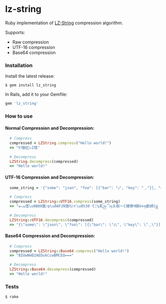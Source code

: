 # lz-string
Ruby implementation of [LZ-String](https://github.com/pieroxy/lz-string) compression algorithm.

Supports:
 * Raw compression
 * UTF-16 compression
 * Base64 compression

### Installation

Install the latest release:

```
$ gem install lz_string
```

In Rails, add it to your Gemfile:

```ruby
gem 'lz_string'
```

### How to use

#### Normal Compression and Decompression:

``` ruby
  # Compress
  compressed = LZString.compress("Hello world!")
  => "҅〶惶@✰Ӏ葀"
  
  # Decompress
  LZString.decompress(compressed)
  => "Hello world!"
```

#### UTF-16 Compression and Decompression:

``` ruby
  some_string = '{"some": "json", "foo": [{"bar": "؋", "key": "؄"}], "ঞᕠ": "൱ඵቜ"}'
  
  # Compress
  compressed = LZString::UTF16.compress(some_string)
  => "ᯡࡓ䈌\u0B80匰ᜠр\u0AF2Ǹ䀺㈦イ\u0530්C¦¼䒨ᨬිǌ〩痐࠸С㸢璑Ч䲤U⋴ҕ䈥㛢ĉ႙  "
  
  # Decompress
  LZString::UTF16.decompress(compressed)
  => "{\"some\": \"json\", \"foo\": [{\"bar\": \"؋\", \"key\": \"؄\"}], \"ঞᕠ\": \"൱ඵቜ\"}"
```

#### Base64 Compression and Decompression:

``` ruby		
  # Compress
  compressed = LZString::Base64.compress("Hello world!")
  => "BIUwNmD2AEDukCcwBMCEQ==="
  
  # Decompress
  LZString::Base64.decompress(compressed)
  => "Hello world!"
```
 
### Tests

``` bash
$ rake
```
